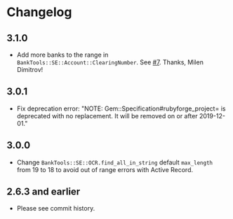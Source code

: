 # Changelog

## 3.1.0

- Add more banks to the range in `BankTools::SE::Account::ClearingNumber`. See [#7]. Thanks, Milen Dimitrov!

## 3.0.1

- Fix deprecation error: "NOTE: Gem::Specification#rubyforge_project= is deprecated with no replacement. It will be removed on or after 2019-12-01."

## 3.0.0

- Change `BankTools::SE::OCR.find_all_in_string` default `max_length` from 19 to 18 to avoid out of range errors with Active Record.

## 2.6.3 and earlier

- Please see commit history.

[#7]: https://github.com/barsoom/banktools-se/pull/7

